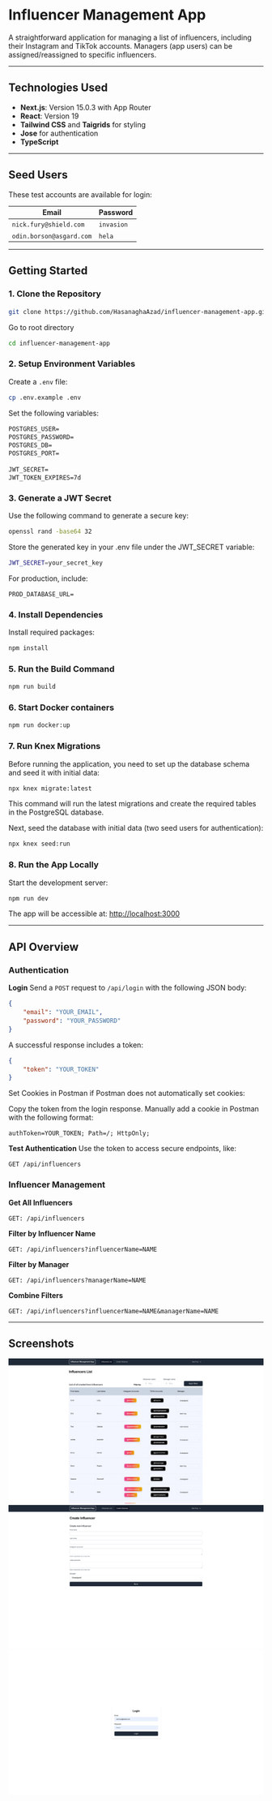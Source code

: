 # Influencer Management App

A straightforward application for managing a list of influencers, including their Instagram and TikTok accounts. Managers (app users) can be assigned/reassigned to specific influencers.

---

## Technologies Used  

- **Next.js**: Version 15.0.3 with App Router  
- **React**: Version 19  
- **Tailwind CSS** and **Taigrids** for styling  
- **Jose** for authentication  
- **TypeScript** 

--- 

## Seed Users

These test accounts are available for login:

| Email                        | Password   |
|------------------------------|------------|
| `nick.fury@shield.com`       | `invasion` |
| `odin.borson@asgard.com`     | `hela`     |

---

## Getting Started

### 1. Clone the Repository
```bash
git clone https://github.com/HasanaghaAzad/influencer-management-app.git
```
Go to root directory
```bash
cd influencer-management-app
```

### 2. Setup Environment Variables

Create a `.env` file:
```bash
cp .env.example .env
```

Set the following variables:
```env
POSTGRES_USER=
POSTGRES_PASSWORD=
POSTGRES_DB=
POSTGRES_PORT=

JWT_SECRET=
JWT_TOKEN_EXPIRES=7d
```

### 3. Generate a JWT Secret
Use the following command to generate a secure key:
```bash
openssl rand -base64 32
```

Store the generated key in your .env file under the JWT_SECRET variable:

```bash
JWT_SECRET=your_secret_key  
```


For production, include:
```env
PROD_DATABASE_URL=
```

### 4. Install Dependencies

Install required packages:
```bash
npm install
```

### 5. Run the Build Command

```bash
npm run build
```

### 6. Start Docker containers

```bash
npm run docker:up
```

### 7. Run Knex Migrations

Before running the application, you need to set up the database schema and seed it with initial data:

```bash
npx knex migrate:latest
```
This command will run the latest migrations and create the required tables in the PostgreSQL database.

Next, seed the database with initial data (two seed users for authentication):

```bash
npx knex seed:run
```



### 8. Run the App Locally

Start the development server:
```bash
npm run dev
```

The app will be accessible at:
[http://localhost:3000](http://localhost:3000)

---

## API Overview

### Authentication

**Login**
Send a `POST` request to `/api/login` with the following JSON body:
```json
{
    "email": "YOUR_EMAIL",
    "password": "YOUR_PASSWORD"
}
```
A successful response includes a token:
```json
{
    "token": "YOUR_TOKEN"
}
```

Set Cookies in Postman if Postman does not automatically set cookies:

Copy the token from the login response.
Manually add a cookie in Postman with the following format:

```
authToken=YOUR_TOKEN; Path=/; HttpOnly;  
```

**Test Authentication**
Use the token to access secure endpoints, like:
```
GET /api/influencers
```

### Influencer Management

**Get All Influencers**
```
GET: /api/influencers
```

**Filter by Influencer Name**
```
GET: /api/influencers?influencerName=NAME
```

**Filter by Manager**
```
GET: /api/influencers?managerName=NAME
```

**Combine Filters**
```
GET: /api/influencers?influencerName=NAME&managerName=NAME
```

---

## Screenshots

![Screenshot of Influencers List page](screenshots/influencers-list.png)
![Screenshot of Create Influencer page](screenshots/create-influencer.png)
![Screenshot of Login page](screenshots/login.png)
